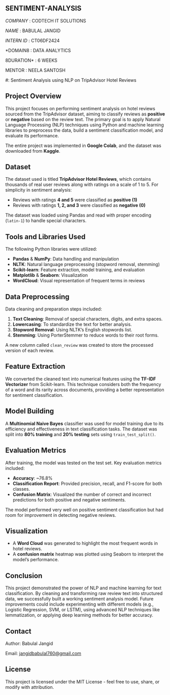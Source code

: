 ## SENTIMENT-ANALYSIS

*COMPANY* : CODTECH IT SOLUTIONS

*NAME* : BABULAL JANGID

*INTERN ID* : CT06DF2424

*DOMAIN8 : DATA ANALYTICS

8DURATION* : 6 WEEKS

MENTOR : NEELA SANTOSH


#: Sentiment Analysis using NLP on TripAdvisor Hotel Reviews

## Project Overview

This project focuses on performing sentiment analysis on hotel reviews sourced from the TripAdvisor dataset, aiming to classify reviews as **positive** or **negative** based on the review text. The primary goal is to apply Natural Language Processing (NLP) techniques using Python and machine learning libraries to preprocess the data, build a sentiment classification model, and evaluate its performance.

The entire project was implemented in **Google Colab**, and the dataset was downloaded from **Kaggle**.



## Dataset

The dataset used is titled **TripAdvisor Hotel Reviews**, which contains thousands of real user reviews along with ratings on a scale of 1 to 5. For simplicity in sentiment analysis:
- Reviews with ratings **4 and 5** were classified as **positive (1)**
- Reviews with ratings **1, 2, and 3** were classified as **negative (0)**

The dataset was loaded using Pandas and read with proper encoding (`latin-1`) to handle special characters.



## Tools and Libraries Used

The following Python libraries were utilized:
- **Pandas** & **NumPy**: Data handling and manipulation
- **NLTK**: Natural language preprocessing (stopword removal, stemming)
- **Scikit-learn**: Feature extraction, model training, and evaluation
- **Matplotlib** & **Seaborn**: Visualization
- **WordCloud**: Visual representation of frequent terms in reviews



## Data Preprocessing

Data cleaning and preparation steps included:
1. **Text Cleaning**: Removal of special characters, digits, and extra spaces.
2. **Lowercasing**: To standardize the text for better analysis.
3. **Stopword Removal**: Using NLTK’s English stopwords list.
4. **Stemming**: Using PorterStemmer to reduce words to their root forms.

A new column called `clean_review` was created to store the processed version of each review.



## Feature Extraction

We converted the cleaned text into numerical features using the **TF-IDF Vectorizer** from Scikit-learn. This technique considers both the frequency of a word and its rarity across documents, providing a better representation for sentiment classification.



## Model Building

A **Multinomial Naive Bayes** classifier was used for model training due to its efficiency and effectiveness in text classification tasks. The dataset was split into **80% training** and **20% testing** sets using `train_test_split()`.



## Evaluation Metrics

After training, the model was tested on the test set. Key evaluation metrics included:
- **Accuracy**: ~76.8%
- **Classification Report**: Provided precision, recall, and F1-score for both classes.
- **Confusion Matrix**: Visualized the number of correct and incorrect predictions for both positive and negative sentiments.

The model performed very well on positive sentiment classification but had room for improvement in detecting negative reviews.



## Visualization

- A **Word Cloud** was generated to highlight the most frequent words in hotel reviews.
- A **confusion matrix** heatmap was plotted using Seaborn to interpret the model’s performance.



## Conclusion

This project demonstrated the power of NLP and machine learning for text classification. By cleaning and transforming raw review text into structured data, we successfully built a working sentiment analysis model. Future improvements could include experimenting with different models (e.g., Logistic Regression, SVM, or LSTM), using advanced NLP techniques like lemmatization, or applying deep learning methods for better accuracy.


## Contact
Author: Babulal Jangid

Email: jangidbabulal760@gmail.com


## License
This project is licensed under the MIT License - feel free to use, share, or modify with attribution.
